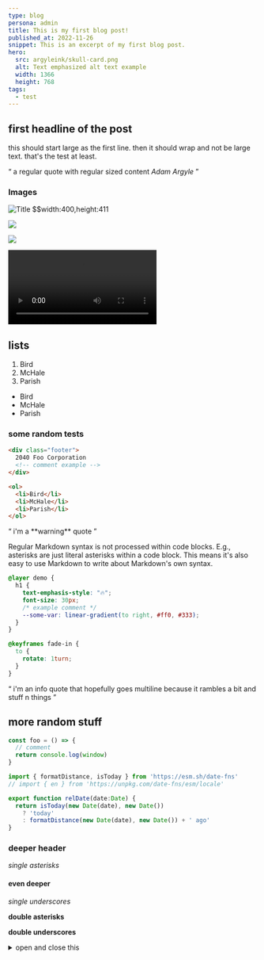 ```yaml
---
type: blog
persona: admin
title: This is my first blog post!
published_at: 2022-11-26
snippet: This is an excerpt of my first blog post.
hero:
  src: argyleink/skull-card.png
  alt: Text emphasized alt text example
  width: 1366
  height: 768
tags: 
  - test
---
```


## first headline of the post
<!-- note: no code in headers -->

this should start large as the first line. then it should wrap and not be large text. that's the test at least.

<q>
  a regular quote with regular sized content
  <cite>Adam Argyle</cite>
</q>

### Images

![](w_400/argyleink/gui-skull.png "Title $$width:400,height:411")

![](https://media1.giphy.com/media/b0HYKHINjL32qEsoJt/giphy.gif?cid=ecf05e470xzt877ojokmkub40d6kk0paaufim6fm41294pjd&rid=giphy.gif&ct=g)

![](https://codepen.io/argyleink/embed/preview/YzveomK)

![](f_auto,q_auto/argyleink/media-ranges-looper.mp4 "Title $$width:2366,height:1080")

## lists

1.  Bird
1.  McHale
1.  Parish

-  Bird
-  McHale
-  Parish

### some random tests

```html
<div class="footer">
  2040 Foo Corporation
  <!-- comment example -->
</div>

<ol>
  <li>Bird</li>
  <li>McHale</li>
  <li>Parish</li>
</ol>
```

<q class="warning">
  i'm a **warning** quote
</q>

Regular Markdown syntax is not processed within code blocks. E.g.,
asterisks are just literal asterisks within a code block. This means
it's also easy to use Markdown to write about Markdown's own syntax.

```css
@layer demo {
  h1 {
    text-emphasis-style: "🔥";
    font-size: 30px;
    /* example comment */
    --some-var: linear-gradient(to right, #ff0, #333);
  }
}

@keyframes fade-in {
  to {
    rotate: 1turn;
  }
}
```

<q class="info">
  i'm an info quote that hopefully goes multiline because it rambles a bit and stuff n things
</q>

## more random stuff

```js
const foo = () => {
  // comment
  return console.log(window)
}

import { formatDistance, isToday } from 'https://esm.sh/date-fns'
// import { en } from 'https://unpkg.com/date-fns/esm/locale'

export function relDate(date:Date) {
  return isToday(new Date(date), new Date())
    ? 'today'
    : formatDistance(new Date(date), new Date()) + ' ago'
}
```

### deeper header

*single asterisks*

#### even deeper

_single underscores_

**double asterisks**

__double underscores__

<details>
  <summary>open and close this</summary>
  
  stuff and things
</details>
